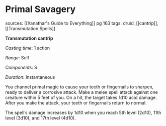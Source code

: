 # Primal Savagery
sources: [[Xanathar's Guide to Everything]] pg 163
tags: druid, [[cantrip]], [[Transmutation Spells]]

**Transmutation cantrip**

*Casting time*: 1 action

*Range*: Self

*Components*: S

*Duration*: Instantaneous

You channel primal magic to cause your teeth or fingernails to sharpen, ready to deliver a corrosive attack. Make a melee spell attack against one creature within 5 feet of you. On a hit, the target takes 1d10 acid damage. After you make the attack, your teeth or fingernails return to normal.

The spell’s damage increases by 1d10 when you reach 5th level (2d10), 11th level (3d10), and 17th level (4d10).
